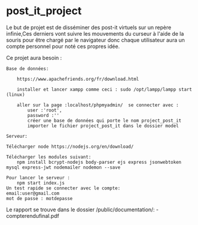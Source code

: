 # post_it_project

Le  but  de  projet  est  de  disséminer  des  post-it  virtuels  sur  un  repère infinie,Ces  derniers  vont  suivre  les  mouvements  du  curseur  à  l'aide  de  la souris pour être chargé par le navigateur donc chaque utilisateur aura un compte personnel pour noté ces propres idée.

Ce projet aura besoin :

    Base de données:

        https://www.apachefriends.org/fr/download.html
        
        installer et lancer xampp comme ceci : sudo /opt/lampp/lampp start (linux)

        aller sur la page :localhost/phpmyadmin/  se connecter avec :
            user :'root',
            password :''
            créer une base de données qui porte le nom project_post_it
            importer le fichier project_post_it dans le dossier model
    
    Serveur:

    Télécharger node https://nodejs.org/en/download/
    
    Télécharger les modules suivant:
        npm install bcrypt-nodejs body-parser ejs express jsonwebtoken mysql express-jwt nodemailer nodemon --save

    Pour lancer le serveur :
        npm start index.js
    Un test rapide se connecter avec le compte:
    email:user@gmail.com
    mot de passe : motdepasse

Le rapport se trouve dans le dossier /public/documentation/:
-compterendufinal.pdf

